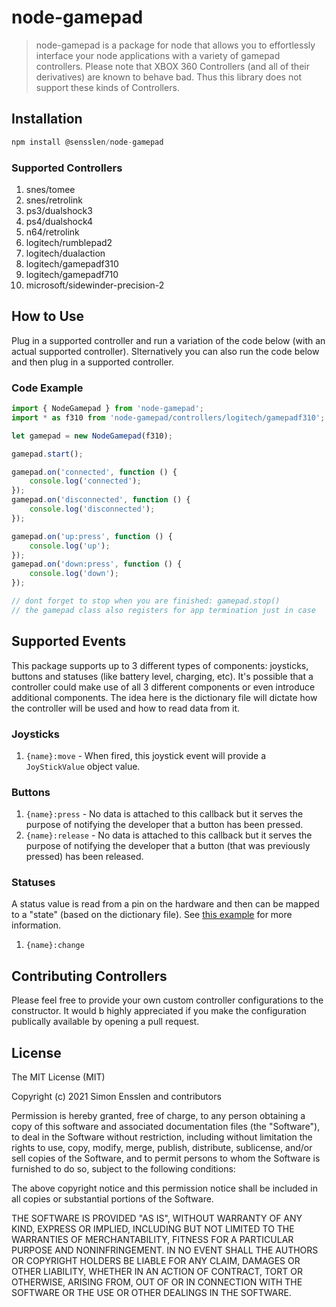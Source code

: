 # node-gamepad

> node-gamepad is a package for node that allows you to effortlessly interface your node applications with a variety of gamepad controllers.
> Please note that XBOX 360 Controllers (and all of their derivatives) are known to behave bad. Thus this library does not support these kinds of Controllers.

## Installation

```js
npm install @sensslen/node-gamepad
```

### Supported Controllers

1. snes/tomee
1. snes/retrolink
1. ps3/dualshock3
1. ps4/dualshock4
1. n64/retrolink
1. logitech/rumblepad2
1. logitech/dualaction
1. logitech/gamepadf310
1. logitech/gamepadf710
1. microsoft/sidewinder-precision-2

## How to Use

Plug in a supported controller and run a variation of the code below (with an actual supported controller).
Slternatively you can also run the code below and then plug in a supported controller.

### Code Example

```ts
import { NodeGamepad } from 'node-gamepad';
import * as f310 from 'node-gamepad/controllers/logitech/gamepadf310';

let gamepad = new NodeGamepad(f310);

gamepad.start();

gamepad.on('connected', function () {
    console.log('connected');
});
gamepad.on('disconnected', function () {
    console.log('disconnected');
});

gamepad.on('up:press', function () {
    console.log('up');
});
gamepad.on('down:press', function () {
    console.log('down');
});

// dont forget to stop when you are finished: gamepad.stop()
// the gamepad class also registers for app termination just in case
```

## Supported Events

This package supports up to 3 different types of components: joysticks, buttons and statuses (like battery level, charging, etc). It's possible that a controller could make use of all 3 different components or even introduce additional components. The idea here is the dictionary file will dictate how the controller will be used and how to read data from it.

### Joysticks

1. `{name}:move` - When fired, this joystick event will provide a `JoyStickValue` object value.

### Buttons

1. `{name}:press` - No data is attached to this callback but it serves the purpose of notifying the developer that a button has been pressed.
1. `{name}:release` - No data is attached to this callback but it serves the purpose of notifying the developer that a button (that was previously pressed) has been released.

### Statuses

A status value is read from a pin on the hardware and then can be mapped to a "state" (based on the dictionary file). See [this example](https://github.com/sensslen/node-gamepad/blob/master/controllers/ps3/dualshock3.json#L136) for more information.

1. `{name}:change`

## Contributing Controllers

Please feel free to provide your own custom controller
configurations to the constructor. It would b highly appreciated if you make the configuration publically available by opening a pull request.

## License

The MIT License (MIT)

Copyright (c) 2021 Simon Ensslen and contributors

Permission is hereby granted, free of charge, to any person obtaining a copy of this software and associated documentation files (the "Software"), to deal in the Software without restriction, including without limitation the rights to use, copy, modify, merge, publish, distribute, sublicense, and/or sell copies of the Software, and to permit persons to whom the Software is furnished to do so, subject to the following conditions:

The above copyright notice and this permission notice shall be included in all copies or substantial portions of the Software.

THE SOFTWARE IS PROVIDED "AS IS", WITHOUT WARRANTY OF ANY KIND, EXPRESS OR IMPLIED, INCLUDING BUT NOT LIMITED TO THE WARRANTIES OF MERCHANTABILITY, FITNESS FOR A PARTICULAR PURPOSE AND NONINFRINGEMENT. IN NO EVENT SHALL THE AUTHORS OR COPYRIGHT HOLDERS BE LIABLE FOR ANY CLAIM, DAMAGES OR OTHER LIABILITY, WHETHER IN AN ACTION OF CONTRACT, TORT OR OTHERWISE, ARISING FROM, OUT OF OR IN CONNECTION WITH THE SOFTWARE OR THE USE OR OTHER DEALINGS IN THE SOFTWARE.
